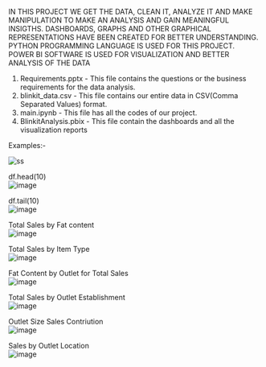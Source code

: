 IN THIS PROJECT WE GET THE DATA, CLEAN IT, ANALYZE IT AND MAKE MANIPULATION TO MAKE AN ANALYSIS AND GAIN MEANINGFUL INSIGTHS. DASHBOARDS, GRAPHS AND OTHER GRAPHICAL REPRESENTATIONS HAVE BEEN CREATED FOR BETTER UNDERSTANDING. PYTHON PROGRAMMING LANGUAGE IS USED FOR THIS PROJECT. POWER BI SOFTWARE IS USED FOR VISUALIZATION AND BETTER ANALYSIS OF THE DATA

1. Requirements.pptx - This file contains the questions or the business requirements for the data analysis.
2. blinkit_data.csv - This file contains our entire data in CSV(Comma Separated Values) format.
3. main.ipynb - This file has all the codes of our project.
4. BlinkitAnalysis.pbix - This file contain the dashboards and all the visualization reports

Examples:-  

![ss](https://github.com/user-attachments/assets/d76dbd22-b370-4593-9165-d3a06dbeb931)


df.head(10)    
![image](https://github.com/user-attachments/assets/82f51dcd-2d19-4964-8971-a103539fe42d)  
  
df.tail(10)  
![image](https://github.com/user-attachments/assets/25dff93d-6f85-4565-80c7-ac8e32a5defa)  
  
Total Sales by Fat content  
![image](https://github.com/user-attachments/assets/a7fd3d62-dde7-49fc-9903-1d3246a8dfe5)   
  
Total Sales by Item Type  
![image](https://github.com/user-attachments/assets/b040531e-b156-49bd-9ec2-bdefeb37f58c)  
  
Fat Content by Outlet for Total Sales  
![image](https://github.com/user-attachments/assets/372a2756-6c3b-47c3-a83e-57c94a078ac6)  

Total Sales by Outlet Establishment  
![image](https://github.com/user-attachments/assets/6d2bcc56-ac66-4645-8646-40cc65054fcb)  

Outlet Size Sales Contriution  
![image](https://github.com/user-attachments/assets/a3640fcb-c56e-4f03-a916-edf3632f6b8a)  

Sales by Outlet Location  
![image](https://github.com/user-attachments/assets/ad1636be-6961-433d-a2e1-2a6f8f6706fa)









